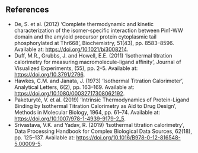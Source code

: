## References

- De, S. et al. (2012) ‘Complete thermodynamic and kinetic characterization of the isomer-specific interaction between Pin1-WW domain and the amyloid precursor protein cytoplasmic tail phosphorylated at Thr668’, Biochemistry, 51(43), pp. 8583–8596. Available at: https://doi.org/10.1021/bi3008214.
- Duff, M.R., Grubbs, J. and Howell, E.E. (2011) ‘Isothermal titration calorimetry for measuring macromolecule-ligand affinity’, Journal of Visualized Experiments, (55), pp. 2–5. Available at: https://doi.org/10.3791/2796.
- Hawkes, C.M. and Janata, J. (1973) ‘Isothermal Titration Calorimeter’, Analytical Letters, 6(2), pp. 163–169. Available at: https://doi.org/10.1080/00032717308062192.
- Paketurytė, V. et al. (2019) ‘Intrinsic Thermodynamics of Protein-Ligand Binding by Isothermal Titration Calorimetry as Aid to Drug Design’, Methods in Molecular Biology, 1964, pp. 61–74. Available at: https://doi.org/10.1007/978-1-4939-9179-2_5.
- Srivastava, V.K. and Yadav, R. (2019) ‘Isothermal titration calorimetry’, Data Processing Handbook for Complex Biological Data Sources, 62(18), pp. 125–137. Available at: https://doi.org/10.1016/B978-0-12-816548-5.00009-5.

